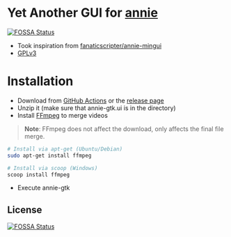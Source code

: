 # Yet Another GUI for [annie](https://github.com/iawia002/annie)
[![FOSSA Status](https://app.fossa.com/api/projects/git%2Bgithub.com%2F135e2%2Fannie-gtk.svg?type=shield)](https://app.fossa.com/projects/git%2Bgithub.com%2F135e2%2Fannie-gtk?ref=badge_shield)


- Took inspiration from [fanaticscripter/annie-mingui](https://github.com/fanaticscripter/annie-mingui)
- [GPLv3](COPYING)

# Installation

- Download from [GitHub Actions](https://github.com/135e2/annie-gtk/actions) or the [release page](https://github.com/135e2/annie-gtk/releases)
- Unzip it (make sure that annie-gtk.ui is in the directory)
- Install [FFmpeg](https://www.ffmpeg.org) to merge videos
> **Note**: FFmpeg does not affect the download, only affects the final file merge.

````bash
# Install via apt-get (Ubuntu/Debian)
sudo apt-get install ffmpeg

# Install via scoop (Windows)
scoop install ffmpeg
````

- Execute annie-gtk

## License
[![FOSSA Status](https://app.fossa.com/api/projects/git%2Bgithub.com%2F135e2%2Fannie-gtk.svg?type=large)](https://app.fossa.com/projects/git%2Bgithub.com%2F135e2%2Fannie-gtk?ref=badge_large)